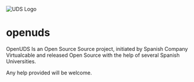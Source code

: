 ![UDS Logo](https://www.udsenterprise.com/static//img/logoUDSNav.png)

openuds
=======

OpenUDS Is an Open Source Source project, initiated by Spanish Company ​Virtualcable and released Open Source with the help of several Spanish Universities.

Any help provided will be welcome.
